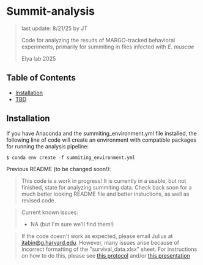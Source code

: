 # Summit-analysis
> last update: 8/21/25 by JT
> 
> Code for analyzing the results of MARGO-tracked behavioral experiments, primarily for summiting in flies infected with *E. muscae*
>
> Elya lab 2025

## Table of Contents

- [Installation](#installation)
- [TBD]()

## Installation

If you have Anaconda and the summiting_environment.yml file installed, the following line of code will create an environment with compatible packages for running the analysis pipeline:

```
$ conda env create -f summiting_environment.yml
```




Previous README (to be changed soon!):

> This code is a work in progress! It is currently in a usable, but not finished, state for analyzing summiting data. Check back soon for a much better looking README file and better instuctions, as well as revised code.

> Current known issues:
> - NA (but I'm sure we'll find them!)

> If the code doesn't work as expected, please email Julius at jtabin@g.harvard.edu. However, many issues arise because of incorrect formatting of the "survival_data.xlsx" sheet. For instructions on how to do this, please see [this protocol](https://docs.google.com/document/d/19SRpimdHw6hPUJXM0fsrobkKUc5Ypd8zhV1BmTE9Skg/edit?usp=sharing) and/or [this presentation](https://docs.google.com/presentation/d/1VW9UR2XYu1eL4U_A--c2y4fPXs1X0GESYP2M_Z2HJwk/edit?usp=sharing)
